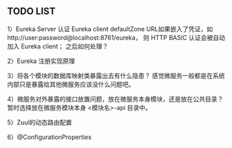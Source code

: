 ## TODO LIST

1）Eureka Server 认证
    Eureka client defaultZone URL如果嵌入了凭证，如 http://user:password@localhost:8761/eureka，
    则 HTTP BASIC 认证会被自动加入 Eureka client； 之后如何处理？
      
2）Eureka 注册实现原理

3）将各个模块的数据库映射类暴露出去有什么隐患？
感觉微服务一般都是在系统内部只是暴露给其他微服务应该没什么问题吧。
    
    
4）微服务对外暴露的接口放置问题，放在微服务本身模块，还是放在公共目录？  
    暂时选择放在微服务模块本身 <模块名>-api 目录中。
    
5）Zuul的动态路由配置

6）@ConfigurationProperties


